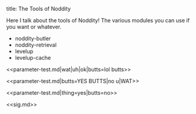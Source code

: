 title: The Tools of Noddity

Here I talk about the tools of Noddity!  The various modules you can use if you want or whatever.

- noddity-butler
- noddity-retrieval
- levelup
- levelup-cache

<<parameter-test.md|wat|uh|ok|butts=lol butts>>

<<parameter-test.md|butts=YES BUTTS|no u|WAT>>

<<parameter-test.md|thing=yes|butts=no>>

<<sig.md>>
